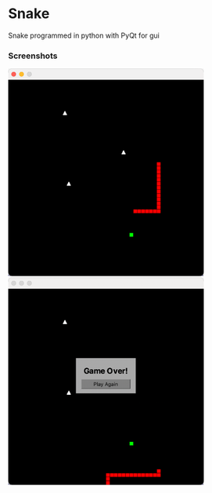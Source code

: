 # Snake
Snake programmed in python with PyQt for gui

### Screenshots

<p float="left">
  <img src="screenshots/screenshot1.png" width="400" />
  <img src="screenshots/screenshot2.png" width="400" /> 
</p>

